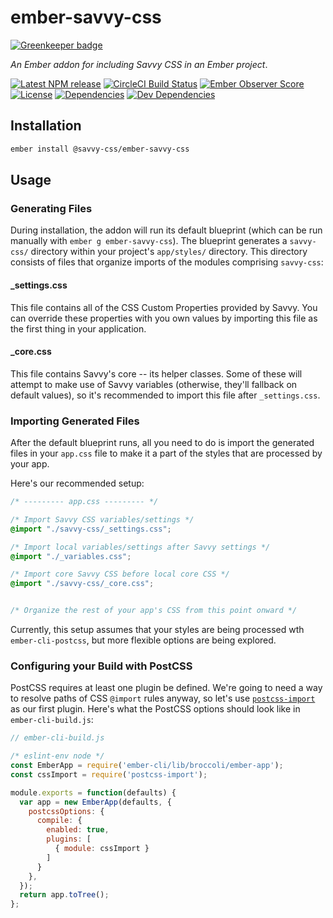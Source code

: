 # ember-savvy-css

[![Greenkeeper badge](https://badges.greenkeeper.io/savvy-css/ember-savvy-css.svg)](https://greenkeeper.io/)

_An Ember addon for including Savvy CSS in an Ember project_.

[![Latest NPM release][npm-badge]][npm-badge-url]
[![CircleCI Build Status][circle-badge]][circle-badge-url]
[![Ember Observer Score][ember-observer-badge]][ember-observer-badge-url]
[![License][license-badge]][license-badge-url]
[![Dependencies][dependencies-badge]][dependencies-badge-url]
[![Dev Dependencies][devDependencies-badge]][devDependencies-badge-url]


## Installation

```sh
ember install @savvy-css/ember-savvy-css
```

## Usage

### Generating Files

During installation, the addon will run its default blueprint (which can be run manually with `ember g ember-savvy-css`). The blueprint generates a `savvy-css/` directory within your project's `app/styles/` directory. This directory consists of files that organize imports of the modules comprising `savvy-css`:

#### _settings.css

This file contains all of the CSS Custom Properties provided by Savvy. You can override these properties with you own values by importing this file as the first thing in your application.

#### _core.css

This file contains Savvy's core -- its helper classes. Some of these will attempt to make use of Savvy variables (otherwise, they'll fallback on default values), so it's recommended to import this file after `_settings.css`.


### Importing Generated Files

After the default blueprint runs, all you need to do is import the generated files in your `app.css` file to make it a part of the styles that are processed by your app.

Here's our recommended setup:

```css
/* --------- app.css --------- */

/* Import Savvy CSS variables/settings */
@import "./savvy-css/_settings.css";

/* Import local variables/settings after Savvy settings */
@import "./_variables.css";

/* Import core Savvy CSS before local core CSS */
@import "./savvy-css/_core.css";


/* Organize the rest of your app's CSS from this point onward */

```

Currently, this setup assumes that your styles are being processed wth `ember-cli-postcss`, but more flexible options are being explored.

### Configuring your Build with PostCSS

PostCSS requires at least one plugin be defined. We're going to need a way to resolve paths of CSS `@import` rules anyway, so let's use [`postcss-import`](https://www.npmjs.com/package/postcss-import) as our first plugin. Here's what the PostCSS options should look like in `ember-cli-build.js`:

```js
// ember-cli-build.js

/* eslint-env node */
const EmberApp = require('ember-cli/lib/broccoli/ember-app');
const cssImport = require('postcss-import');

module.exports = function(defaults) {
  var app = new EmberApp(defaults, {
    postcssOptions: {
      compile: {
        enabled: true,
        plugins: [
          { module: cssImport }
        ]
      }
    },
  });
  return app.toTree();
};
```


[npm-badge]: https://img.shields.io/npm/v/@savvy-css/ember-savvy-css.svg
[npm-badge-url]: https://www.npmjs.com/package/@savvy-css/ember-savvy-css
[circle-badge]: https://circleci.com/gh/savvy-css/ember-savvy-css/tree/master.svg?style=svg&circle-token={{CIRCLE_TOKEN}}
[circle-badge-url]: https://circleci.com/gh/savvy-css/ember-savvy-css/tree/master
[ember-observer-badge]: http://emberobserver.com/badges/ember-savvy-css.svg
[ember-observer-badge-url]: http://emberobserver.com/addons/ember-savvy-css
[license-badge]: https://img.shields.io/npm/l/@savvy-css/ember-savvy-css.svg
[license-badge-url]: ./LICENSE
[dependencies-badge]: https://img.shields.io/david/savvy-css/ember-savvy-css.svg
[dependencies-badge-url]: https://david-dm.org/savvy-css/ember-savvy-css
[devDependencies-badge]: https://img.shields.io/david/dev/savvy-css/ember-savvy-css.svg
[devDependencies-badge-url]: https://david-dm.org/savvy-css/ember-savvy-css#info=devDependencies
